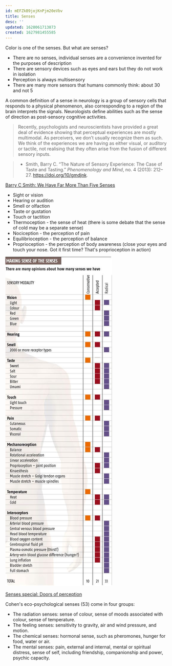 ```yaml
---
id: mEFZkB9jojKnPjm20eVbv
title: Senses
desc: ''
updated: 1628061713873
created: 1627981455585
---
```

Color is one of the senses. But what are senses?

- There are no senses, individual senses are a convenience invented for the purposes of description
- There are sensory devices such as eyes and ears but they do not work in isolation
- Perception is always multisensory
- There are many more sensors that humans commonly think: about 30 and not 5

A common definition of a sense in neurology is a group of sensory cells that responds to a physical phenomenon, also corresponding to a  region of the brain interprets the signals. Neurologists define abilities such as the sense of direction as post-sensory cognitive activities.

>Recently, psychologists and neuroscientists have provided a great deal of evidence showing that perceptual experiences are mostly multimodal. As perceivers, we don’t usually recognize them as such. We think of the experiences we are having as either visual, or auditory or tactile, not realising that they often arise from the fusion of different sensory inputs.

>- Smith, Barry C. “The Nature of Sensory Experience: The Case of Taste and Tasting.” _Phenomenology and Mind_, no. 4 (2013): 212–27. https://doi.org/10/gmdjnk.

[Barry C Smith: We Have Far More Than Five Senses](https://www.youtube.com/watch?v=zWdfpwCghIw)

* Sight or vision
* Hearing or audition
* Smell or olfaction
* Taste or gustation
* Touch or tactition
* Thermoception - the sense of heat (there is some debate that the sense of cold may be a separate sense)
* Nociception - the perception of pain
* Equilibrioception - the perception of balance
* Proprioception - the perception of body awareness (close your eyes and touch your nose. Got it first time? That's proprioception in action)

![](/assets/images/2021-08-03-21-59-10.png)

[Senses special: Doors of perception](https://www.newscientist.com/article/mg18524841-600-senses-special-doors-of-perception/)

Cohen's eco-psychological senses (53) come in four groups:

- The radiation senses: sense of colour, sense of moods associated with colour, sense of temperature.
- The feeling senses: sensitivity to gravity, air and wind pressure, and motion.
- The chemical senses: hormonal sense, such as pheromones, hunger for food, water or air.
- The mental senses: pain, external and internal, mental or spiritual distress, sense of self, including friendship, companionship and power, psychic capacity.
